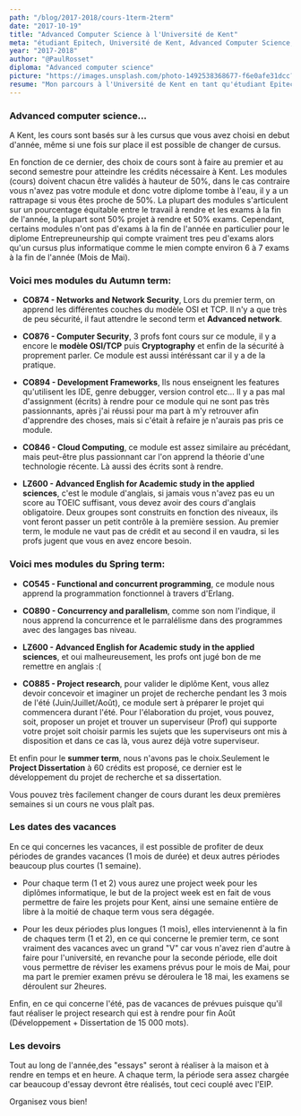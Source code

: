 ```yaml
---
path: "/blog/2017-2018/cours-1term-2term"
date: "2017-10-19"
title: "Advanced Computer Science à l'Université de Kent"
meta: "étudiant Epitech, Université de Kent, Advanced Computer Science, Networks and Network Security, Computer Security, Development Frameworks, Cloud Computing, projets, examen, projets de recherche, vacances académiques"
year: "2017-2018"
author: "@PaulRosset"
diploma: "Advanced computer science"
picture: "https://images.unsplash.com/photo-1492538368677-f6e0afe31dcc?ixlib=rb-4.0.3&ixid=M3wxMjA3fDB8MHxwaG90by1wYWdlfHx8fGVufDB8fHx8fA%3D%3D&auto=format&fit=crop&w=1471&q=80"
resume: "Mon parcours à l'Université de Kent en tant qu'étudiant Epitech en Advanced Computer Science a été riche en apprentissages. J'ai suivi différents modules, comme le \"Networks and Network Security\", \"Computer Security\", \"Development Frameworks\", \"Cloud Computing\", entre autres, qui ont constitué une base solide pour ma carrière. J'ai également eu la possibilité de choisir ou de changer de cours selon mes intérêts. La structure de l'année scolaire comprenait des projets, des examens et des vacances, avec un projet de recherche majeur à réaliser pendant l'été."
---
```


### Advanced computer science...

A Kent, les cours sont basés sur à les cursus que vous avez choisi en debut d'année, même si une fois sur place il est possible de changer de cursus.

En fonction de ce dernier, des choix de cours sont à faire au premier et au second semestre pour atteindre les crédits nécessaire à Kent. Les modules (cours) doivent chacun être validés à hauteur de 50%, dans le cas contraire vous n'avez pas votre module et donc votre diplome tombe à l'eau, il y a un rattrapage si vous êtes proche de 50%. La plupart des modules s'articulent sur un pourcentage équitable entre le travail à rendre et les exams à la fin de l'année, la plupart sont 50% projet à rendre et 50% exams. Cependant, certains modules n'ont pas d'exams à la fin de l'année en particulier pour le diplome Entrepreuneurship qui compte vraiment tres peu d'exams alors qu'un cursus plus informatique comme le mien compte environ 6 à 7 exams à la fin de l'année (Mois de Mai).

### Voici mes modules du **Autumn term**:

- **CO874 - Networks and Network Security**, Lors du premier term, on apprend les différentes couches du modèle OSI et TCP. Il n'y a que très de peu sécurité, il faut attendre le second term et **Advanced network**.

- **CO876 - Computer Security**, 3 profs font cours sur ce module, il y a encore le **modèle OSI/TCP** puis **Cryptography** et enfin de la sécurité à proprement parler. Ce module est aussi intéréssant car il y a de la pratique.

- **CO894 - Development Frameworks**, Ils nous enseignent les features qu'utilisent les IDE, genre debugger, version control etc... Il y a pas mal d'assignment (écrits) à rendre pour ce module qui ne sont pas très passionnants, après j'ai réussi pour ma part à m'y retrouver afin d'apprendre des choses, mais si c'était à refaire je n'aurais pas pris ce module.

- **CO846 - Cloud Computing**, ce module est assez similaire au précédant, mais peut-être plus passionnant car l'on apprend la théorie d'une technologie récente. Là aussi des écrits sont à rendre.

- **LZ600 - Advanced English for Academic study in the applied sciences**, c'est le module d'anglais, si jamais vous n'avez pas eu un score au TOEIC suffisant, vous devez avoir des cours d'anglais obligatoire. Deux groupes sont construits en fonction des niveaux, ils vont feront passer un petit contrôle à la première session. Au premier term, le module ne vaut pas de crédit et au second il en vaudra, si les profs jugent que vous en avez encore besoin.

### Voici mes modules du **Spring term**:

- **CO545 - Functional and concurrent programming**, ce module nous apprend la programmation fonctionnel à travers d'Erlang.

- **CO890 - Concurrency and parallelism**, comme son nom l'indique, il nous apprend la concurrence et le parralélisme dans des programmes avec des langages bas niveau.

- **LZ600 - Advanced English for Academic study in the applied sciences**, et oui malheureusement, les profs ont jugé bon de me remettre en anglais :(

- **CO885 - Project research**, pour valider le diplôme Kent, vous allez devoir concevoir et imaginer un projet de recherche pendant les 3 mois de l'été (Juin/Juillet/Août), ce module sert à préparer le projet qui commencera durant l'été. Pour l'élaboration du projet, vous pouvez, soit, proposer un projet et trouver un superviseur (Prof) qui supporte votre projet soit choisir parmis les sujets que les superviseurs ont mis à disposition et dans ce cas là, vous aurez déjà votre superviseur.

Et enfin pour le **summer term**, nous n'avons pas le choix.Seulement le **Project Dissertation** à 60 crédits est proposé, ce dernier est le développement du projet de recherche et sa dissertation.

Vous pouvez très facilement changer de cours durant les deux premières semaines si un cours ne vous plaît pas.

### Les dates des vacances

En ce qui concernes les vacances, il est possible de profiter de deux périodes de grandes vacances (1 mois de durée) et deux autres périodes beaucoup plus courtes (1 semaine).

- Pour chaque term (1 et 2) vous aurez une project week pour les diplômes informatique, le but de la project week est en fait de vous permettre de faire les projets pour Kent, ainsi une semaine entière de libre à la moitié de chaque term vous sera dégagée.

- Pour les deux périodes plus longues (1 mois), elles intervienennt à la fin de chaques term (1 et 2), en ce qui concerne le premier term, ce sont vraiment des vacances avec un grand "V" car vous n'avez rien d'autre à faire pour l'université, en revanche pour la seconde période, elle doit vous permettre de réviser les examens prévus pour le mois de Mai, pour ma part le premier examen prévu se déroulera le 18 mai, les examens se déroulent sur 2heures.

Enfin, en ce qui concerne l'été, pas de vacances de prévues puisque qu'il faut réaliser le project research qui est à rendre pour fin Août (Développement + Dissertation de 15 000 mots).

### Les devoirs

Tout au long de l'année,des "essays" seront à réaliser à la maison et à rendre en temps et en heure. A chaque term, la période sera assez chargée car beaucoup d'essay devront être réalisés, tout ceci couplé avec l'EIP.

Organisez vous bien!
